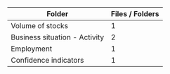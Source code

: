 | Folder                        |   Files / Folders |
|-------------------------------|-------------------|
| Volume of stocks              |                 1 |
| Business situation - Activity |                 2 |
| Employment                    |                 1 |
| Confidence indicators         |                 1 |